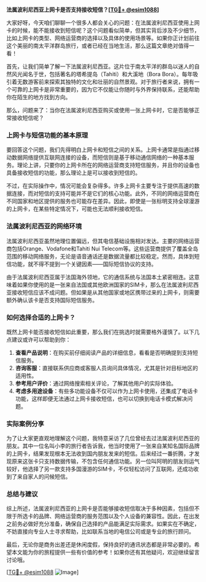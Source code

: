 **法属波利尼西亚上网卡是否支持接收短信？[[TG💪+ @esim1088](https://t.me/s/esim1088)]**

大家好呀，今天咱们聊聊一个很多人都会关心的问题：在法属波利尼西亚使用上网卡的时候，能不能接收到短信呢？这个问题看似简单，但其实背后涉及不少细节，比如上网卡的类型、网络运营商的选择以及具体的使用场景等。如果你正计划前往这个美丽的南太平洋群岛旅行，或者已经在当地生活，那么这篇文章绝对值得一看！

首先，让我们简单了解一下法属波利尼西亚。这片位于南太平洋的群岛以迷人的自然风光闻名于世，包括著名的塔希提岛（Tahiti）和大溪地（Bora Bora）。每年吸引着无数游客前来探索其独特的文化和壮丽的自然景观。对于旅行者来说，拥有一个可靠的上网卡是非常重要的，因为它不仅能让你随时与外界保持联系，还能帮助你在陌生的地方找到方向。

那么，问题来了：当你在法属波利尼西亚购买或使用一张上网卡时，它是否能够正常接收短信呢？

### 上网卡与短信功能的基本原理

要回答这个问题，我们先得明白上网卡和短信之间的关系。上网卡通常是指通过移动数据网络提供互联网连接的设备，而短信则是基于移动通信网络的一种基本服务。理论上讲，只要你的上网卡所在的网络运营商支持短信服务，并且你的设备也具备接收短信的功能，那么理论上是可以接收到短信的。

不过，在实际操作中，情况可能会复杂得多。许多上网卡主要专注于提供高速的数据连接，而对短信的支持可能并不是它们的核心功能。此外，不同的网络运营商在不同国家和地区提供的服务也可能存在差异。因此，即使是一张标明支持全球漫游的上网卡，在某些特定情况下，可能也无法顺利接收短信。

### 法属波利尼西亚的网络环境

法属波利尼西亚虽然地理位置偏远，但其电信基础设施相对发达。主要的网络运营商包括Orange、Vodafone和Tahiti Nui Telecom等。这些运营商提供了覆盖全岛范围的移动网络服务，无论是语音通话还是数据流量都比较稳定。然而，具体到短信功能，就不得不提到一个关键因素——国际短信协议的支持。

由于法属波利尼西亚属于法国海外领地，它的通信系统与法国本土紧密相连。这意味着如果你使用的是一张来自法国或其他欧洲国家的SIM卡，那么在法属波利尼西亚接收短信应该不成问题。但如果是从其他国家或地区携带过来的上网卡，则需要额外确认该卡是否支持国际短信服务。

### 如何选择合适的上网卡？

既然上网卡能否接收短信如此重要，那么我们在挑选时就需要格外谨慎了。以下几点建议或许可以帮助到你：

1. **查看产品说明**：在购买前仔细阅读产品的详细信息，看看是否明确提到支持短信服务。
2. **咨询客服**：直接联系供应商或客服人员询问具体情况，尤其是针对目标地区的适用性。
3. **参考用户评价**：通过网络搜索相关评论，了解其他用户的实际体验。
4. **考虑多用途设备**：有些多功能设备不仅可以作为上网卡使用，还集成了电话卡功能，这样即便无法通过上网卡接收短信，也可以切换到电话卡模式解决问题。

### 实际案例分享

为了让大家更直观地理解这个问题，我特意采访了几位曾经去过法属波利尼西亚的朋友。其中一位名叫小李的旅行者告诉我，他当时使用了一张来自某知名国际品牌的上网卡，结果发现根本无法收到国内朋友发来的短信。后来经过一番折腾，才发现原来这张卡只支持数据传输，不包含任何通信功能。另一位叫阿明的朋友则运气较好，他选择了另一款支持多国漫游的SIM卡，不仅轻松访问了互联网，还成功收到了来自家人的问候短信。

### 总结与建议

综上所述，法属波利尼西亚的上网卡是否能够接收短信取决于多种因素，包括但不限于所选卡的品牌、网络运营商的服务范围以及个人设备的兼容性。因此，在出发之前务必做好充分准备，确保自己选择的产品能满足实际需求。如果实在不确定，不妨直接向专业人士寻求帮助，比如联系当地的电信公司或是专业的旅行顾问。

最后，无论你是商务出差还是休闲度假，保持良好的通讯状态都是非常必要的。希望本文能为你的旅程提供一些有价值的参考！如果你还有其他疑问，欢迎继续留言讨论哦。

[[TG💪+ @esim1088](https://t.me/s/esim1088) ![Image](https://i.postimg.cc/4NQfJmqS/Snipaste-2025-05-13-00-14-12.png)]